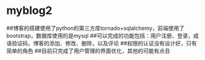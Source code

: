 # myblog2
##博客的搭建使用了python的第三方库tornado+sqlalchemy，前端使用了bootstrap，数据库使用的是mysql
##可以完成的功能包括：用户注册、登录，成语验证码，博客的添加、修改、删除，以及评论
##权限的认证没有设计好，只有简单的角色
##目前只完成了用户管理的界面优化，其他的可能有点丑
